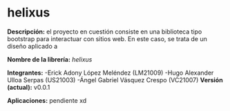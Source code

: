 # helixus

**Descripción:** el proyecto en cuestión consiste en una biblioteca tipo bootstrap para interactuar con sitios web. En este caso, se trata de un diseño aplicado a

**Nombre de la librería:** *helixus*

**Integrantes:** 
  -Erick Adony López Meléndez (LM21009)
  -Hugo Alexander Ulloa Serpas (US21003)
  -Ángel Gabriel Vásquez Crespo (VC21007)
**Versión (actual):** v0.0.1

**Aplicaciones:** pendiente xd
